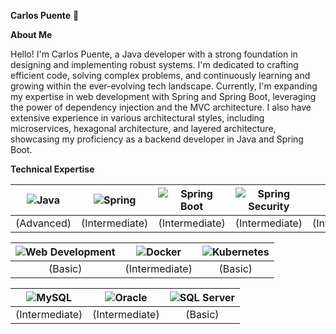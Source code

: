 **Carlos Puente** 👋

**About Me**

Hello! I'm Carlos Puente, a Java developer with a strong foundation in designing and implementing robust systems. I'm dedicated to crafting efficient code, solving complex problems, and continuously learning and growing within the ever-evolving tech landscape. Currently, I'm expanding my expertise in web development with Spring and Spring Boot, leveraging the power of dependency injection and the MVC architecture. I also have extensive experience in various architectural styles, including microservices, hexagonal architecture, and layered architecture, showcasing my proficiency as a backend developer in Java and Spring Boot.

**Technical Expertise**

| ![Java](https://img.shields.io/badge/Java-ED8B00?style=for-the-badge&logo=java&logoColor=white) | ![Spring](https://img.shields.io/badge/Spring-6DB33F?style=for-the-badge&logo=spring&logoColor=white) | ![Spring Boot](https://img.shields.io/badge/Spring_Boot-F2F4F9?style=for-the-badge&logo=spring-boot) | ![Spring Security](https://img.shields.io/badge/Spring_Security-6DB33F?style=for-the-badge&logo=spring&logoColor=white) | ![JWT](https://img.shields.io/badge/JWT-000000?style=for-the-badge&logo=json-web-tokens&logoColor=white) | ![REST API](https://img.shields.io/badge/REST_API-005571?style=for-the-badge&logo=restful-api) |
|:---:|:---:|:---:|:---:|:---:|:---:|
| (Advanced) | (Intermediate) | (Intermediate) | (Intermediate) | (Intermediate) | (Intermediate) |

| ![Web Development](https://img.shields.io/badge/Web_Development-239120?style=for-the-badge&logo=html5&logoColor=white) | ![Docker](https://img.shields.io/badge/Docker-2496ED?style=for-the-badge&logo=docker&logoColor=white) | ![Kubernetes](https://img.shields.io/badge/Kubernetes-326CE5?style=for-the-badge&logo=kubernetes&logoColor=white) |
|:---:|:---:|:---:|
| (Basic) | (Intermediate) | (Basic) |

| ![MySQL](https://img.shields.io/badge/MySQL-4479A1?style=for-the-badge&logo=mysql&logoColor=white) | ![Oracle](https://img.shields.io/badge/Oracle-F80000?style=for-the-badge&logo=oracle&logoColor=white) | ![SQL Server](https://img.shields.io/badge/Microsoft_SQL_Server-CC2927?style=for-the-badge&logo=microsoft-sql-server&logoColor=white) |
|:---:|:---:|:---:|
| (Intermediate) | (Intermediate) | (Basic) |


<!-- Proudly created with GPRM ( https://gprm.itsvg.in ) -->



